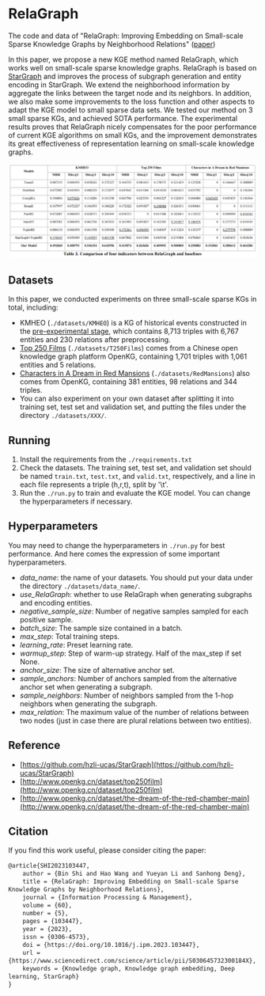 # RelaGraph
The code and data of "RelaGraph: Improving Embedding on Small-scale Sparse Knowledge Graphs by Neighborhood Relations" ([paper](https://doi.org/10.1016/j.ipm.2023.103447))

In this paper, we propose a new KGE method named RelaGraph, which works well on small-scale sparse knowledge graphs. RelaGraph is based on [StarGraph](https://arxiv.org/abs/2205.14209) and improves the process of subgraph generation and entity encoding in StarGraph. We extend the neighborhood information by aggregate the links between the target node and its neighbors. In addition, we also make some improvements to the loss function and other aspects to adapt the KGE model to small sparse data sets. We tested our method on 3 small sparse KGs, and achieved SOTA performance. The experimental results proves that RelaGraph nicely compensates for the poor performance of current KGE algorithms on small KGs, and the improvement demonstrates its great effectiveness of representation learning on small-scale knowledge graphs.  

![image](preview/results.png)  

## Datasets
In this paper, we conducted experiments on three small-scale sparse KGs in total, including:  
+ KMHEO (`./datasets/KMHEO`) is a KG of historical events constructed in the [pre-experimental stage](https://kns.cnki.net/kcms/detail/11.1762.g3.20201229.1835.008.html), which contains 8,713 triples with 6,767 entities and 230 relations after preprocessing.  
+ [Top 250 Films](http://www.openkg.cn/dataset/top250film) (`./datasets/T250Films`) comes from a Chinese open knowledge graph platform OpenKG, containing 1,701 triples with 1,061 entities and 5 relations.  
+ [Characters in A Dream in Red Mansions](http://www.openkg.cn/dataset/the-dream-of-the-red-chamber-main) (`./datasets/RedMansions`) also comes from OpenKG, containing 381 entities, 98 relations and 344 triples.  
+ You can also experiment on your own dataset after splitting it into training set, test set and validation set, and putting the files under the directory `./datasets/XXX/`.

## Running
1. Install the requirements from the `./requirements.txt`
2. Check the datasets. The training set, test set, and validation set should be named `train.txt`, `test.txt`, and `valid.txt`, respectively, and a line in each file represents a triple (h,r,t), split by '\t'.
3. Run the `./run.py` to train and evaluate the KGE model. You can change the hyperparameters if necessary.

## Hyperparameters
You may need to change the hyperparameters in `./run.py` for best performance. And here comes the expression of some important hyperparameters.  
+ _data\_name_: the name of your datasets. You should put your data under the directory `./datasets/data_name/`.  
+ _use\_RelaGraph_: whether to use RelaGraph when generating subgraphs and encoding entities.   
+ _negative\_sample\_size_: Number of negative samples sampled for each positive sample.  
+ _batch\_size_: The sample size contained in a batch.  
+ _max\_step_: Total training steps.  
+ _learning\_rate_: Preset learning rate.  
+ _warmup\_step_: Step of warm-up strategy. Half of the max\_step if set None.  
+ _anchor\_size_: The size of alternative anchor set.  
+ _sample\_anchors_: Number of anchors sampled from the alternative anchor set when generating a subgraph.  
+ _sample\_neighbors_: Number of neighbors sampled from the 1-hop neighbors when generating the subgraph.  
+ _max\_relation_: The maximum value of the number of relations between two nodes (just in case there are plural relations between two entities).  

## Reference  
+ [https://github.com/hzli-ucas/StarGraph](https://github.com/hzli-ucas/StarGraph)  
+ [http://www.openkg.cn/dataset/top250film](http://www.openkg.cn/dataset/top250film)  
+ [http://www.openkg.cn/dataset/the-dream-of-the-red-chamber-main](http://www.openkg.cn/dataset/the-dream-of-the-red-chamber-main)  

## Citation  
If you find this work useful, please consider citing the paper:  
```
@article{SHI2023103447, 
    author = {Bin Shi and Hao Wang and Yueyan Li and Sanhong Deng}, 
    title = {RelaGraph: Improving Embedding on Small-scale Sparse Knowledge Graphs by Neighborhood Relations}, 
    journal = {Information Processing & Management}, 
    volume = {60}, 
    number = {5},
    pages = {103447},
    year = {2023},
    issn = {0306-4573}, 
    doi = {https://doi.org/10.1016/j.ipm.2023.103447},
    url = {https://www.sciencedirect.com/science/article/pii/S030645732300184X},
    keywords = {Knowledge graph, Knowledge graph embedding, Deep learning, StarGraph}
}
```
